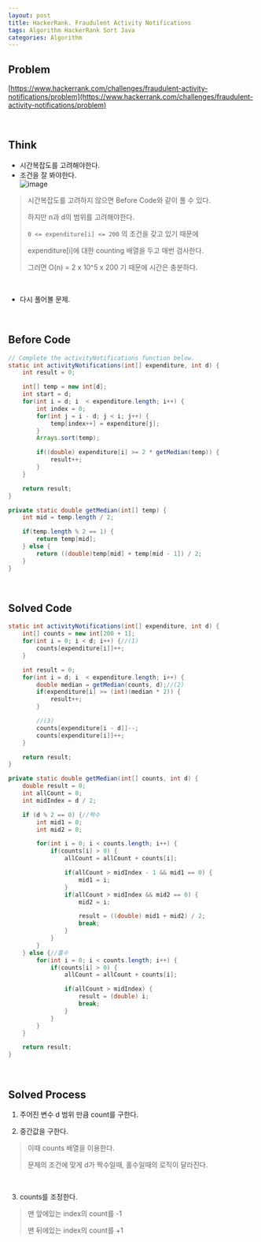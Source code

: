 ```yaml
---
layout: post
title: HackerRank. Fraudulent Activity Notifications
tags: Algorithm HackerRank Sort Java
categories: Algorithm
---
```

## Problem
[https://www.hackerrank.com/challenges/fraudulent-activity-notifications/problem](https://www.hackerrank.com/challenges/fraudulent-activity-notifications/problem)  
  
<br>  

## Think
* 시간복잡도를 고려해야한다.
* 조건을 잘 봐야한다.  
![image](https://user-images.githubusercontent.com/25604495/82432563-3404f480-9acb-11ea-9095-862b01291cc0.png)  

> 시간복잡도를 고려하지 않으면 Before Code와 같이 풀 수 있다.
>
> 하지만 n과 d의 범위를 고려해야한다.
>
> `0 <= expenditure[i] <= 200` 의 조건을 갖고 있기 때문에
>
> expenditure[i]에 대한 counting 배열을 두고 매번 검사한다.
>
> 그러면 O(n) = 2 x 10^5 x 200 기 때문에 시간은 충분하다.  

<br>

* 다시 풀어볼 문제.  


<br>  


## Before Code
```java
// Complete the activityNotifications function below.
static int activityNotifications(int[] expenditure, int d) {
    int result = 0;

    int[] temp = new int[d];
    int start = d;
    for(int i = d; i  < expenditure.length; i++) {
        int index = 0;
        for(int j = i - d; j < i; j++) {
            temp[index++] = expenditure[j];
        }
        Arrays.sort(temp);

        if((double) expenditure[i] >= 2 * getMedian(temp)) {
            result++;
        }
    }

    return result;
}

private static double getMedian(int[] temp) {
    int mid = temp.length / 2;

    if(temp.length % 2 == 1) {
        return temp[mid];
    } else {
        return ((double)temp[mid] + temp[mid - 1]) / 2;
    }
}
```  

<br>

## Solved Code
```java
static int activityNotifications(int[] expenditure, int d) {
    int[] counts = new int[200 + 1];
    for(int i = 0; i < d; i++) {//(1)
        counts[expenditure[i]]++;
    }

    int result = 0;
    for(int i = d; i  < expenditure.length; i++) {
        double median = getMedian(counts, d);//(2)
        if(expenditure[i] >= (int)(median * 2)) {
            result++;
        }

        //(3)
        counts[expenditure[i - d]]--;
        counts[expenditure[i]]++;
    }

    return result;
}

private static double getMedian(int[] counts, int d) {
    double result = 0;
    int allCount = 0;
    int midIndex = d / 2;

    if (d % 2 == 0) {//짝수
        int mid1 = 0;
        int mid2 = 0;

        for(int i = 0; i < counts.length; i++) {
            if(counts[i] > 0) {
                allCount = allCount + counts[i];

                if(allCount > midIndex - 1 && mid1 == 0) {
                    mid1 = i;
                }
                if(allCount > midIndex && mid2 == 0) {
                    mid2 = i;

                    result = ((double) mid1 + mid2) / 2;
                    break;
                }
            }
        }
    } else {//홀수
        for(int i = 0; i < counts.length; i++) {
            if(counts[i] > 0) {
                allCount = allCount + counts[i];

                if(allCount > midIndex) {
                    result = (double) i;
                    break;
                }
            }
        }
    }

    return result;
}
```
  
<br>  

## Solved Process
1) 주어진 변수 d 범위 만큼 count를 구한다.

2) 중간값을 구한다.  
> 이때 counts 배열을 이용한다.
>
> 문제의 조건에 맞게 d가 짝수일때, 홀수일때의 로직이 달라진다.

<br>

3) counts를 조정한다.  
> 맨 앞에있는 index의 count를 -1
>
> 맨 뒤에있는 index의 count를 +1
